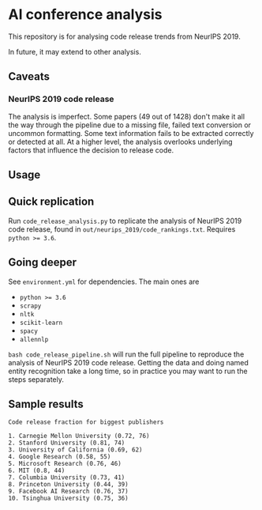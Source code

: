 # AI conference analysis

This repository is for analysing code release trends from NeurIPS 2019.

In future, it may extend to other analysis.

## Caveats

### NeurIPS 2019 code release

The analysis is imperfect. Some papers (49 out of 1428) don't make it all the way through the pipeline due to a missing file, failed text conversion or uncommon formatting. Some text information fails to be extracted correctly or detected at all. At a higher level, the analysis overlooks underlying factors that influence the decision to release code.

## Usage

## Quick replication 

Run `code_release_analysis.py` to replicate the analysis of NeurIPS 2019 code release, found in `out/neurips_2019/code_rankings.txt`. Requires `python >= 3.6`.

## Going deeper

See `environment.yml` for dependencies. The main ones are

- `python >= 3.6`
- `scrapy`
- `nltk`
- `scikit-learn`
- `spacy`
- `allennlp`

`bash code_release_pipeline.sh` will run the full pipeline to reproduce the analysis of NeurIPS 2019 code release. Getting the data and doing named entity recognition take a long time, so in practice you may want to run the steps separately.

## Sample results

```
Code release fraction for biggest publishers

1. Carnegie Mellon University (0.72, 76)
2. Stanford University (0.81, 74)
3. University of California (0.69, 62)
4. Google Research (0.58, 55)
5. Microsoft Research (0.76, 46)
6. MIT (0.8, 44)
7. Columbia University (0.73, 41)
8. Princeton University (0.44, 39)
9. Facebook AI Research (0.76, 37)
10. Tsinghua University (0.75, 36)
```
